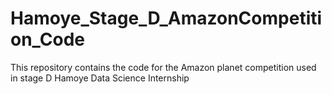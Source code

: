 # Hamoye_Stage_D_AmazonCompetition_Code
This repository contains the code for the Amazon planet competition used in stage D Hamoye Data Science Internship
